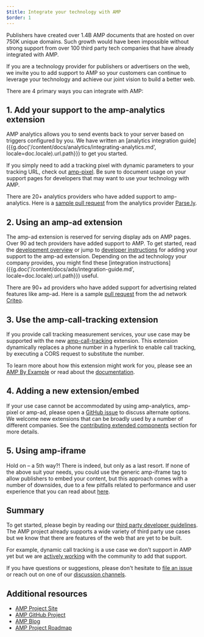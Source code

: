 ```yaml
---
$title: Integrate your technology with AMP
$order: 1
---
```


Publishers have created over 1.4B AMP documents that are hosted on over 750K unique domains. Such growth would have been impossible without strong support from over 100 third party tech companies that have already integrated with AMP.

If you are a technology provider for publishers or advertisers on the web, we invite you to add support to AMP so your customers can continue to leverage your technology and achieve our joint vision to build a better web.

There are 4 primary ways you can integrate with AMP:


## 1. Add your support to the amp-analytics extension
AMP analytics allows you to send events back to your server based on triggers configured by you. We have written an [analytics integration guide]({{g.doc('/content/docs/analytics/integrating-analytics.md', locale=doc.locale).url.path}}) to get you started.

If you simply need to add a tracking pixel with dynamic parameters to your tracking URL, check out [amp-pixel](/docs/reference/components/amp-pixel.html). Be sure to document usage on your support pages for developers that may want to use your technology with AMP.

There are 20+ analytics providers who have added support to amp-analytics. Here is a [sample pull request](https://github.com/ampproject/amphtml/pull/1595) from the analytics provider [Parse.ly](https://www.parsely.com/help/integration/google-amp/).


## 2. Using an amp-ad extension

The amp-ad extension is reserved for serving display ads on AMP pages. Over 90 ad tech providers have added support to AMP.  To get started, read the [development overview](https://github.com/ampproject/amphtml/tree/master/ads#overview) or jump to [developer instructions](https://github.com/ampproject/amphtml/tree/master/ads#developer-guidelines-for-a-pull-request) for adding your support to the amp-ad extension. Depending on the ad technology your company provides, you might find these [integration instructions]({{g.doc('/content/docs/ads/integration-guide.md', locale=doc.locale).url.path}}) useful.

There are 90+ ad providers who have added support for advertising related features like amp-ad. Here is a sample [pull request](https://github.com/ampproject/amphtml/pull/2299) from the ad network [Criteo](https://github.com/ampproject/amphtml/blob/master/ads/criteo.md).

## 3. Use the amp-call-tracking extension

If you provide call tracking measurement services, your use case may be supported with the new [amp-call-tracking](/docs/reference/components/amp-call-tracking.html) extension. This extension dynamically replaces a phone number in a hyperlink to enable call tracking, by executing a CORS request to substitute the number.

To learn more about how this extension might work for you, please see an [AMP By Example](https://ampbyexample.com/components/amp-call-tracking/) or read about the [documentation](/docs/reference/components/amp-call-tracking.html).

## 4. Adding a new extension/embed

If your use case cannot be accommodated by using amp-analytics, amp-pixel or amp-ad, please open a [GitHub issue](https://github.com/ampproject/amphtml/issues/new) to discuss alternate options. We welcome new extensions that can be broadly used by a number of different companies. See the [contributing extended components](https://github.com/ampproject/amphtml/blob/master/CONTRIBUTING.md#contributing-extended-components) section for more details.

## 5. Using amp-iframe

Hold on – a 5th way?! There is indeed, but only as a last resort. If none of the above suit your needs, you could use the generic amp-iframe tag to allow publishers to embed your content, but this approach comes with a number of downsides, due to a few pitfalls related to performance and user experience that you can read about [here](/docs/reference/components/amp-iframe.html#guideline:-prefer-specific-amp-components-to-amp-iframe).

## Summary

To get started, please begin by reading our [third party developer guidelines](https://github.com/ampproject/amphtml/blob/master/3p/README.md). The AMP project already supports a wide variety of third party use cases but we know that there are features of the web that are yet to be built.

For example, dynamic call tracking is a use case we don’t support in AMP yet but we are [actively working](https://github.com/ampproject/amphtml/issues/5276) with the community to add that support.

If you have questions or suggestions, please don't hesitate to [file an issue](https://github.com/ampproject/amphtml/blob/master/CONTRIBUTING.md#filing-issues) or reach out on one of our [discussion channels](https://github.com/ampproject/amphtml/blob/master/CONTRIBUTING.md#discussion-channels).

## Additional resources

- [AMP Project Site](https://www.ampproject.org/)
- [AMP GitHub Project](https://github.com/ampproject/amphtml)
- [AMP Blog](/latest/blog)
- [AMP Project Roadmap](/roadmap/)
